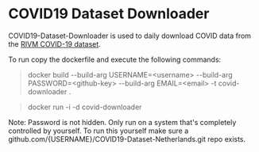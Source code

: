 # COVID19 Dataset Downloader

COVID19-Dataset-Downloader is used to daily download COVID data from the [RIVM COVID-19 dataset](https://data.rivm.nl/covid-19/).

To run copy the dockerfile and execute the following commands:


>docker build --build-arg USERNAME=\<username> --build-arg PASSWORD=\<github-key> --build-arg EMAIL=\<email> -t covid-downloader .
  
>docker run -i -d covid-downloader

Note:
Password is not hidden. Only run on a system that's completely controlled by yourself.
To run this yourself make sure a github.com/{USERNAME}/COVID19-Dataset-Netherlands.git repo exists.
